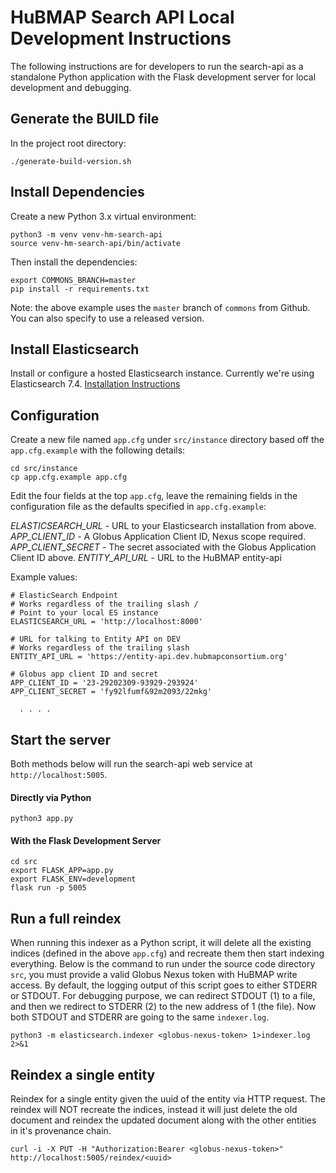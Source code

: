 # HuBMAP Search API Local Development Instructions

The following instructions are for developers to run the search-api as a standalone Python application with the Flask development server for local development and debugging.

## Generate the BUILD file

In the project root directory:

````
./generate-build-version.sh
````

## Install Dependencies

Create a new Python 3.x virtual environment:

````
python3 -m venv venv-hm-search-api
source venv-hm-search-api/bin/activate
````

Then install the dependencies:

````
export COMMONS_BRANCH=master
pip install -r requirements.txt
````

Note: the above example uses the `master` branch of `commons` from Github. You can also specify to use a released version.

## Install Elasticsearch

Install or configure a hosted Elasticsearch instance.  Currently we're using Elasticsearch 7.4.  [Installation Instructions](https://www.elastic.co/guide/en/elasticsearch/reference/current/install-elasticsearch.html)

## Configuration

Create a new file named `app.cfg` under `src/instance` directory based off the `app.cfg.example` with the following details:

````
cd src/instance
cp app.cfg.example app.cfg
````

Edit the four fields at the top `app.cfg`, leave the remaining fields in the configuration file as the defaults specified in `app.cfg.example`:

*ELASTICSEARCH_URL* - URL to your Elasticsearch installation from above.
*APP_CLIENT_ID* - A Globus Application Client ID, Nexus scope required.
*APP_CLIENT_SECRET* - The secret associated with the Globus Application Client ID above.
*ENTITY_API_URL* - URL to the HuBMAP entity-api 

Example values:

````
# ElasticSearch Endpoint
# Works regardless of the trailing slash /
# Point to your local ES instance
ELASTICSEARCH_URL = 'http://localhost:8000'

# URL for talking to Entity API on DEV
# Works regardless of the trailing slash
ENTITY_API_URL = 'https://entity-api.dev.hubmapconsortium.org'

# Globus app client ID and secret
APP_CLIENT_ID = '23-29202309-93929-293924'
APP_CLIENT_SECRET = 'fy92lfumf&92m2093/22mkg'

  . . . .

````

## Start the server

Both methods below will run the search-api web service at `http://localhost:5005`.

#### Directly via Python

````
python3 app.py
````

#### With the Flask Development Server

````
cd src
export FLASK_APP=app.py
export FLASK_ENV=development
flask run -p 5005
````


## Run a full reindex

When running this indexer as a Python script, it will delete all the existing indices (defined in the above `app.cfg`) and recreate them then start indexing everything. Below is the command to run under the source code directory `src`, you must provide a valid Globus Nexus token with HuBMAP write access.  By default, the logging output of this script goes to either STDERR or STDOUT. For debugging purpose, we can redirect STDOUT (1) to a file, and then we redirect to STDERR (2) to the new address of 1 (the file). Now both STDOUT and STDERR are going to the same `indexer.log`.

````
python3 -m elasticsearch.indexer <globus-nexus-token> 1>indexer.log 2>&1
````

## Reindex a single entity

Reindex for a single entity given the uuid of the entity via HTTP request.  The reindex will NOT recreate the indices, instead it will just delete the old document and reindex the updated document along with the other entities in it's provenance chain.

````
curl -i -X PUT -H "Authorization:Bearer <globus-nexus-token>" http://localhost:5005/reindex/<uuid>
````
